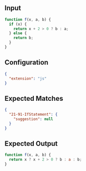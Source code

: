 
## Input
```javascript input
function f(x, a, b) {
  if (x) {
    return x + 2 > 0 ? b : a;
  } else {
    return b;
  }
}
```

## Configuration
```json configuration
{
  "extension": "js"
}
```

## Expected Matches
```json expected matches
{
  "21-91-IfStatement": {
    "suggestion": null
  }
}
```

## Expected Output
```javascript expected output
function f(x, a, b) {
  return x ? x + 2 > 0 ? b : a : b;
}
```
